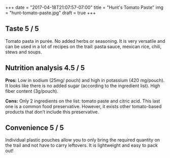 +++
date = "2017-04-18T21:07:57-07:00"
title = "Hunt's Tomato Paste"
img = "hunt-tomato-paste.jpg"
draft = true
+++


## Taste <span class="badge">5 / 5</span>

Tomato pasta in purée. No added herbs or seasoning. It is very versatile and can be used in a lot of recipes on the trail: pasta sauce, mexican rice, chili, stews and soups.

## Nutrition analysis <span class="badge">4.5 / 5</span>

**Pros:** Low in sodium (25mg/ pouch) and high in potassium (420 mg/pouch). It looks like there is no added sugar (according to the ingredient list). High fiber content (3g/pouch). 
 
**Cons:** Only 2 ingredients on the list: tomato paste and citric acid. This last one is a common food preservative. However, it exists other tomato-based products that don’t include this preservative. 

## Convenience <span class="badge">5 / 5</span>
Individual plastic pouches allow you to only bring the required quantity on the trail and not have to carry leftovers. It is lightweight and easy to pack out! 